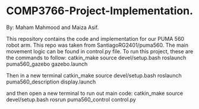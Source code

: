 # COMP3766-Project-Implementation.

By: Maham Mahmood and Maiza Asif.

This repository contains the code and implementation for our PUMA 560 robot arm. This repo was taken from SantiagoRG2401/puma560. The main movement logic can be found in control.py file. 
To run this project, these are the commands to follow:
catkin_make
source devel/setup.bash
roslaunch puma560_gazebo gazebo.launch

Then in a new terminal
catkin_make
source devel/setup.bash
roslaunch puma560_description display.launch

and then open a new terminal to run out main code:
catkin_make
source devel/setup.bash
rosrun puma560_control control.py




